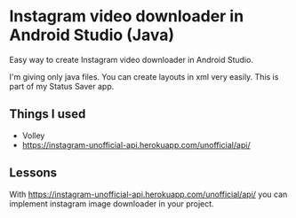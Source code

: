 
# Instagram video downloader in Android Studio (Java)

Easy way to create Instagram video downloader in Android Studio.

I'm giving only java files. You can create layouts in xml very easily.
This is part of my Status Saver app.


## Things I used 

- Volley
- https://instagram-unofficial-api.herokuapp.com/unofficial/api/
  
## Lessons

With https://instagram-unofficial-api.herokuapp.com/unofficial/api/ you can implement instagram image downloader in your project.
